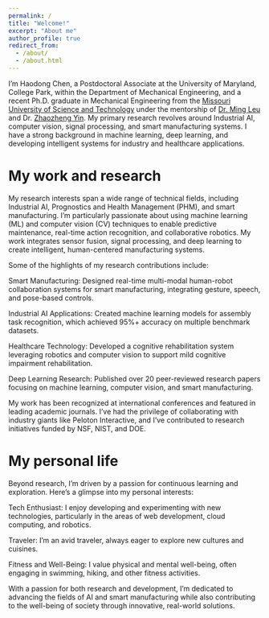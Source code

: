 ```yaml
---
permalink: /
title: "Welcome!"
excerpt: "About me"
author_profile: true
redirect_from: 
  - /about/
  - /about.html
---
```

I’m Haodong Chen, a Postdoctoral Associate at the University of Maryland, College Park, within the Department of Mechanical Engineering, and a recent Ph.D. graduate in Mechanical Engineering from the [Missouri University of Science and Technology](https://www.mst.edu/) under the mentorship of [Dr. Ming Leu](https://sites.mst.edu/mingleu/) and Dr. [Zhaozheng Yin](https://www.cs.stonybrook.edu/people/faculty/zhaozhengyin). My primary research revolves around Industrial AI, computer vision, signal processing, and smart manufacturing systems. I have a strong background in machine learning, deep learning, and developing intelligent systems for industry and healthcare applications.

My work and research
======
My research interests span a wide range of technical fields, including Industrial AI, Prognostics and Health Management (PHM), and smart manufacturing. I’m particularly passionate about using machine learning (ML) and computer vision (CV) techniques to enable predictive maintenance, real-time action recognition, and collaborative robotics. My work integrates sensor fusion, signal processing, and deep learning to create intelligent, human-centered manufacturing systems.

Some of the highlights of my research contributions include:

Smart Manufacturing: Designed real-time multi-modal human-robot collaboration systems for smart manufacturing, integrating gesture, speech, and pose-based controls.

Industrial AI Applications: Created machine learning models for assembly task recognition, which achieved 95%+ accuracy on multiple benchmark datasets.

Healthcare Technology: Developed a cognitive rehabilitation system leveraging robotics and computer vision to support mild cognitive impairment rehabilitation.

Deep Learning Research: Published over 20 peer-reviewed research papers focusing on machine learning, computer vision, and smart manufacturing.

My work has been recognized at international conferences and featured in leading academic journals. I’ve had the privilege of collaborating with industry giants like Peloton Interactive, and I’ve contributed to research initiatives funded by NSF, NIST, and DOE.

My personal life
======
Beyond research, I’m driven by a passion for continuous learning and exploration. Here’s a glimpse into my personal interests:

Tech Enthusiast: I enjoy developing and experimenting with new technologies, particularly in the areas of web development, cloud computing, and robotics.

Traveler: I’m an avid traveler, always eager to explore new cultures and cuisines.

Fitness and Well-Being: I value physical and mental well-being, often engaging in swimming, hiking, and other fitness activities.

With a passion for both research and development, I’m dedicated to advancing the fields of AI and smart manufacturing while also contributing to the well-being of society through innovative, real-world solutions.


